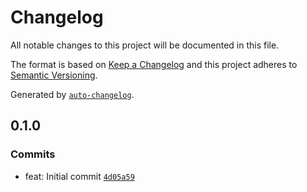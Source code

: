 # Changelog

All notable changes to this project will be documented in this file.

The format is based on [Keep a Changelog](https://keepachangelog.com/en/1.0.0/)
and this project adheres to [Semantic Versioning](https://semver.org/spec/v2.0.0.html).

Generated by [`auto-changelog`](https://github.com/CookPete/auto-changelog).

## 0.1.0

### Commits

- feat: Initial commit [`4d05a59`](https://github.com/zerotier/zerotier-one-api-spec/commit/4d05a59dff7e169324d4827c6a4cb25f6066d24f)
